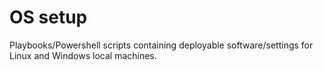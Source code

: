 # OS setup

Playbooks/Powershell scripts containing deployable software/settings for Linux
and Windows local machines.
